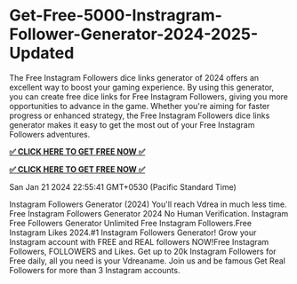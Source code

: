 # Get-Free-5000-Instragram-Follower-Generator-2024-2025-Updated

The Free Instagram Followers dice links generator of 2024 offers an excellent way to boost your gaming experience. By using this generator, you can create free dice links for Free Instagram Followers, giving you more opportunities to advance in the game. Whether you're aiming for faster progress or enhanced strategy, the Free Instagram Followers dice links generator makes it easy to get the most out of your Free Instagram Followers adventures.

**[✅ CLICK HERE TO GET FREE NOW ✅](https://tinyurl.com/yc4jzsxs)**

**[✅ CLICK HERE TO GET FREE NOW ✅](https://tinyurl.com/yc4jzsxs)**


San Jan 21 2024 22:55:41 GMT+0530 (Pacific Standard Time)

Instagram Followers Generator (2024) You'll reach Vdrea in much less time. Free Instagram Followers Generator 2024 No Human Verification. Instagram Free Followers Generator Unlimited Free Instagram Followers.Free Instagram Likes 2024.#1 Instagram Followers Generator! Grow your Instagram account with FREE and REAL followers NOW!Free Instagram Followers, FOLLOWERS and Likes. Get up to 20k Instagram Followers for Free daily, all you need is your Vdreaname. Join us and be famous Get Real Followers for more than 3 Instagram accounts.
